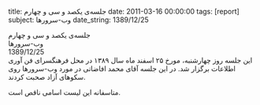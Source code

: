 title: جلسه‌ی یکصد و سی و چهارم
date: 2011-03-16 00:00:00
tags: [report]
subject: وب-سرورها
date_string: 1389/12/25


<div class="title">
	جلسه‌ی یکصد و سی و چهارم
</div>

<div class="subject">
وب-سرورها
</div>

<div class="date">
1389/12/25
</div>

<div class="body">
این جلسه روز چهارشنبه، مورخ ۲۵ اسفند ماه سال ۱۳۸۹ در محل فرهنگسرای فن آوری اطلاعات برگزار شد. در این جلسه آقای محمد افاضاتی در مورد وب-سرورها  روی سکوهای آزاد صحبت کردند.
</div>

<span class="notice">متاسفانه این لیست اسامی ناقص است.</span>

<br />
